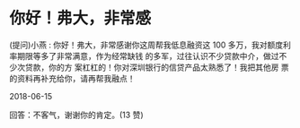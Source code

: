 # 你好！弗大，非常感

(提问)小燕 : 你好！弗大，非常感谢你这周帮我低息融资这 100 多万，我对额度利率期限等多了非常满意，作为经常缺钱 的多军，过往认识不少贷款中介，做过不少次贷款，你的方 案杠杠的！你对深圳银行的信贷产品太熟悉了！我把其他房 票的资料再补充给你，请再帮我融点！

2018-06-15

回答：不客气，谢谢你的肯定。(13 赞)